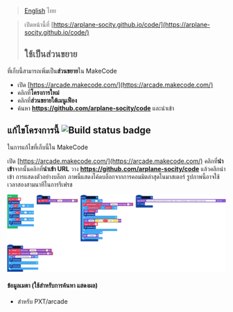 
>[English](readme_en.md) ไทย

>เปิดหน้านี้ที่ [https://arplane-socity.github.io/code/](https://arplane-socity.github.io/code/)
>
>## ใช้เป็นส่วนขยาย
ที่เก็บนี้สามารถเพิ่มเป็น**ส่วนขยาย**ใน MakeCode

* เปิด [https://arcade.makecode.com/](https://arcade.makecode.com/)
* คลิกที่**โครงการใหม่**
* คลิกที่**ส่วนขยายใต้เมนูเฟือง**
* ค้นหา **https://github.com/arplane-socity/code** และนำเข้า
## แก้ไขโครงการนี้ ![Build status badge](https://github.com/arplane-socity/code/workflows/MakeCode/badge.svg)

ในการแก้ไขที่เก็บนี้ใน MakeCode

เปิด [https://arcade.makecode.com/](https://arcade.makecode.com/)
คลิกที่**นำเข้า**จากนั้นคลิกที่**นำเข้า URL**
วาง **https://github.com/arplane-socity/code** แล้วคลิกนำเข้า
การแสดงตัวอย่างบล็อก
ภาพนี้แสดงโค้ดบล็อกจากการคอมมิตล่าสุดในมาสเตอร์ รูปภาพนี้อาจใช้เวลาสองสามนาทีในการรีเฟรช

![A rendered view of the blocks](https://github.com/arplane-socity/code/raw/master/.github/makecode/blocks.png)

#### ข้อมูลเมตา (ใช้สำหรับการค้นหา แสดงผล)
* สำหรับ PXT/arcade
<script src=" https://makecode.com/gh-pages-embed.js "></script><script>makeCodeRender("{{ site.makecode.home_url }}", "{{ site.github. owner_name }}/{{ site.github.repository_name }}");</script>
